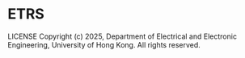 # ETRS

LICENSE
Copyright (c) 2025, Department of Electrical and Electronic Engineering, University of Hong Kong. All rights reserved.
